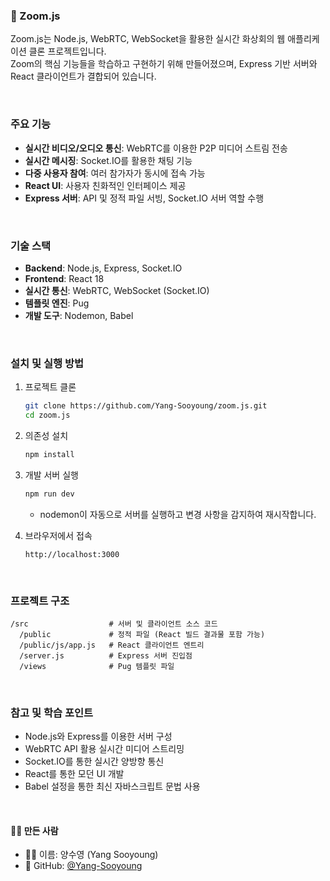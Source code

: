### 📱 Zoom.js

Zoom.js는 Node.js, WebRTC, WebSocket을 활용한 실시간 화상회의 웹 애플리케이션 클론 프로젝트입니다.  
Zoom의 핵심 기능들을 학습하고 구현하기 위해 만들어졌으며, Express 기반 서버와 React 클라이언트가 결합되어 있습니다.

</br>

### 주요 기능

- **실시간 비디오/오디오 통신**: WebRTC를 이용한 P2P 미디어 스트림 전송  
- **실시간 메시징**: Socket.IO를 활용한 채팅 기능  
- **다중 사용자 참여**: 여러 참가자가 동시에 접속 가능  
- **React UI**: 사용자 친화적인 인터페이스 제공  
- **Express 서버**: API 및 정적 파일 서빙, Socket.IO 서버 역할 수행  

</br>

### 기술 스택

- **Backend**: Node.js, Express, Socket.IO  
- **Frontend**: React 18  
- **실시간 통신**: WebRTC, WebSocket (Socket.IO)  
- **템플릿 엔진**: Pug  
- **개발 도구**: Nodemon, Babel  

</br>

### 설치 및 실행 방법

1. 프로젝트 클론
   ```bash
   git clone https://github.com/Yang-Sooyoung/zoom.js.git
   cd zoom.js

2. 의존성 설치

   ```bash
   npm install
   ```

3. 개발 서버 실행

   ```bash
   npm run dev
   ```

   * nodemon이 자동으로 서버를 실행하고 변경 사항을 감지하여 재시작합니다.

4. 브라우저에서 접속

   ```
   http://localhost:3000
   ```

</br>

### 프로젝트 구조

```
/src                  # 서버 및 클라이언트 소스 코드
  /public             # 정적 파일 (React 빌드 결과물 포함 가능)
  /public/js/app.js   # React 클라이언트 엔트리
  /server.js          # Express 서버 진입점
  /views              # Pug 템플릿 파일
```

</br>

### 참고 및 학습 포인트

* Node.js와 Express를 이용한 서버 구성
* WebRTC API 활용 실시간 미디어 스트리밍
* Socket.IO를 통한 실시간 양방향 통신
* React를 통한 모던 UI 개발
* Babel 설정을 통한 최신 자바스크립트 문법 사용

</br>

#### 🙋‍♀️ 만든 사람

- 👩‍💻 이름: 양수영 (Yang Sooyoung)
- 🔗 GitHub: [@Yang-Sooyoung](https://github.com/Yang-Sooyoung)

<br/>

